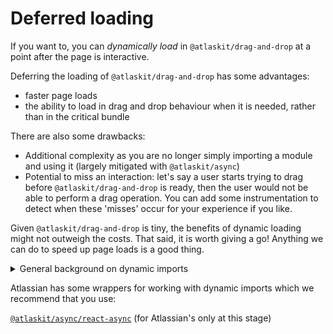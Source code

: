 # Deferred loading

If you want to, you can _dynamically load_ in `@atlaskit/drag-and-drop` at a point after the page is interactive.

Deferring the loading of `@atlaskit/drag-and-drop` has some advantages:

- faster page loads
- the ability to load in drag and drop behaviour when it is needed, rather than in the critical bundle

There are also some drawbacks:

- Additional complexity as you are no longer simply importing a module and using it (largely mitigated with `@atlaskit/async`)
- Potential to miss an interaction: let's say a user starts trying to drag before `@atlaskit/drag-and-drop` is ready, then the user would not be able to perform a drag operation. You can add some instrumentation to detect when these 'misses' occur for your experience if you like.

Given `@atlaskit/drag-and-drop` is tiny, the benefits of dynamic loading might not outweigh the costs. That said, it is worth giving a go! Anything we can do to speed up page loads is a good thing.

<details>
  <summary>General background on dynamic imports</summary>

Modern bundles often support _dynamic imports_; which sounds scary, but really it is just this:

```ts
import('module-name').then(module => {
  // use the module
});

// or using await
const module = await import('@atlaskit/drag-and-drop/element');
```

You can use dynamic imports to do things like deferring the import of a module until a `react` useEffect

```ts
useEffect(() => {
  let isActive = true;
  // could also use an `AbortController` if your bundler supports it
  import('@atlaskit/drag-and-drop/adapter/element').then(module => {
    if(!isActive) {
      return;
    }
    // do something with module
  }
  return () => {
    isActive = false;
  }
}, [])
```

- [Webpack: lazy loading](https://webpack.js.org/guides/lazy-loading/)
- [Parcel: dynamic imports](https://parceljs.org/features/code-splitting/)

Note: we don't recommend using these techniques directly. We have created `@atlaskit/async` to handle a lot of the complexity, performance and edge cases in this space.

</details>

Atlassian has some wrappers for working with dynamic imports which we recommend that you use:

[`@atlaskit/async/react-async`](https://go/react-async) (for Atlassian's only at this stage)

